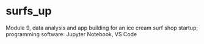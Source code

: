 # surfs_up
Module 9, data analysis and app building for an ice cream surf shop startup; programming software: Jupyter Notebook, VS Code
